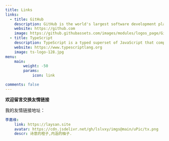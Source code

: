 ```yaml
---
title: Links
links:
  - title: GitHub
    description: GitHub is the world's largest software development platform.
    website: https://github.com
    image: https://github.githubassets.com/images/modules/logos_page/GitHub-Mark.png
  - title: TypeScript
    description: TypeScript is a typed superset of JavaScript that compiles to plain JavaScript.
    website: https://www.typescriptlang.org
    image: ts-logo-128.jpg
menu:
    main: 
        weight: -50
        params:
            icon: link

comments: false
---
```



**欢迎留言交换友情链接**

我的友情链接地址：

```yaml
李嘉缘:
    link: https://laysan.site
    avatar: https://cdn.jsdelivr.net/gh/lslvxy/imgs@main/uPic/tx.png
    descr: 诗意的橙子,内涵的柚子.
```